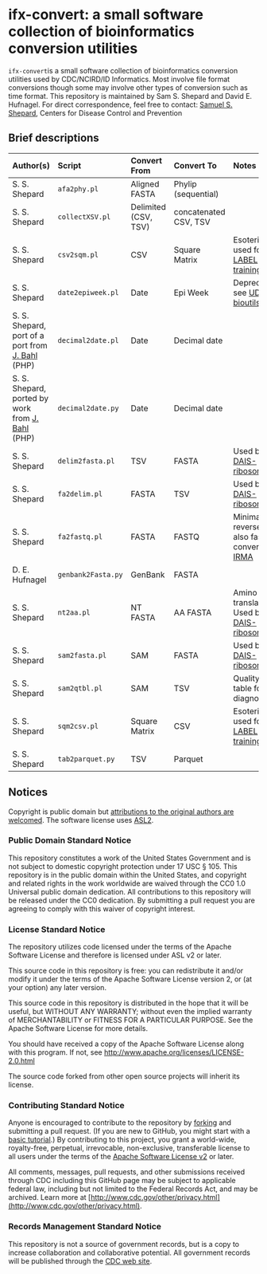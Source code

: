# ifx-convert: a small software collection of bioinformatics conversion utilities

`ifx-convert`is a small software collection of bioinformatics conversion utilities used by CDC/NCIRD/ID Informatics. Most involve file format conversions though some may involve other types of conversion such as time format. This repository is maintained by Sam S. Shepard and David E. Hufnagel. For direct correspondence, feel free to contact: [Samuel S. Shepard](mailto:vfn4@cdc.gov), Centers for Disease Control and Prevention

## Brief descriptions

| Author(s)                                                                                                    | Script             | Convert From         | Convert To            | Notes                                                                                          |
| :----------------------------------------------------------------------------------------------------------- | :----------------- | :------------------- | :-------------------- | :--------------------------------------------------------------------------------------------- |
| S. S. Shepard                                                                                                | `afa2phy.pl`       | Aligned FASTA        | Phylip (sequential)   |                                                                                                |
| S. S. Shepard                                                                                                | `collectXSV.pl`    | Delimited (CSV, TSV) | concatenated CSV, TSV |                                                                                                |
| S. S. Shepard                                                                                                | `csv2sqm.pl`       | CSV                  | Square Matrix         | Esoteric: used for [LABEL training](https://wonder.cdc.gov/amd/flu/label/)                     |
| S. S. Shepard                                                                                                | `date2epiweek.pl`  | Date                 | Epi Week              | Deprecated: see [UDF bioutils](https://github.com/CDCgov/udf-bioutils)                         |
| S. S. Shepard, port of a port from [J. Bahl](https://publichealth.uga.edu/faculty-member/justin-bahl/) (PHP) | `decimal2date.pl`  | Date                 | Decimal date          |                                                                                                |
| S. S. Shepard, ported by work from [J. Bahl](https://publichealth.uga.edu/faculty-member/justin-bahl/) (PHP) | `decimal2date.py`  | Date                 | Decimal date          |                                                                                                |
| S. S. Shepard                                                                                                | `delim2fasta.pl`   | TSV                  | FASTA                 | Used by [DAIS-ribosome](https://hub.docker.com/r/cdcgov/dais-ribosome)                         |
| S. S. Shepard                                                                                                | `fa2delim.pl`      | FASTA                | TSV                   | Used by [DAIS-ribosome](https://hub.docker.com/r/cdcgov/dais-ribosome)                         |
| S. S. Shepard                                                                                                | `fa2fastq.pl`      | FASTA                | FASTQ                 | Minimal. For reverse, see also fastQ-converter in [IRMA](https://wonder.cdc.gov/amd/flu/irma/) |
| D. E. Hufnagel                                                                                               | `genbank2Fasta.py` | GenBank              | FASTA                 |                                                                                                |
| S. S. Shepard                                                                                                | `nt2aa.pl`         | NT FASTA             | AA FASTA              | Amino acid translation. Used by [DAIS-ribosome](https://hub.docker.com/r/cdcgov/dais-ribosome) |
| S. S. Shepard                                                                                                | `sam2fasta.pl`     | SAM                  | FASTA                 | Used by [DAIS-ribosome](https://hub.docker.com/r/cdcgov/dais-ribosome)                         |
| S. S. Shepard                                                                                                | `sam2qtbl.pl`      | SAM                  | TSV                   | Quality table for diagnostics                                                                  |
| S. S. Shepard                                                                                                | `sqm2csv.pl`       | Square Matrix        | CSV                   | Esoteric: used for [LABEL training](https://wonder.cdc.gov/amd/flu/label/)                     |
| S. S. Shepard                                                                                                | `tab2parquet.py`   | TSV                  | Parquet               |                                                                                                |

## Notices

Copyright is public domain but [attributions to the original authors are welcomed](CITATION.bib). The software license uses [ASL2](http://www.apache.org/licenses/LICENSE-2.0.html).

### Public Domain Standard Notice

This repository constitutes a work of the United States Government and is not subject to domestic copyright protection under 17 USC § 105. This repository is in the public domain within the United States, and copyright and related rights in the work worldwide are waived through the CC0 1.0 Universal public domain dedication. All contributions to this repository will be released under the CC0 dedication. By submitting a pull request you are agreeing to comply with this waiver of copyright interest.

### License Standard Notice

The repository utilizes code licensed under the terms of the Apache Software
License and therefore is licensed under ASL v2 or later.

This source code in this repository is free: you can redistribute it and/or modify it under
the terms of the Apache Software License version 2, or (at your option) any
later version.

This source code in this repository is distributed in the hope that it will be useful, but WITHOUT ANY
WARRANTY; without even the implied warranty of MERCHANTABILITY or FITNESS FOR A
PARTICULAR PURPOSE. See the Apache Software License for more details.

You should have received a copy of the Apache Software License along with this
program. If not, see <http://www.apache.org/licenses/LICENSE-2.0.html>

The source code forked from other open source projects will inherit its license.

### Contributing Standard Notice

Anyone is encouraged to contribute to the repository by [forking](https://help.github.com/articles/fork-a-repo) and submitting a pull request. (If you are new to GitHub, you might start with a [basic tutorial](https://help.github.com/articles/set-up-git).) By contributing to this project, you grant a world-wide, royalty-free, perpetual, irrevocable, non-exclusive, transferable license to all users under the terms of the [Apache Software License v2](http://www.apache.org/licenses/LICENSE-2.0.html) or later.

All comments, messages, pull requests, and other submissions received through CDC including this GitHub page may be subject to applicable federal law, including but not limited to the Federal Records Act, and may be archived. Learn more at [http://www.cdc.gov/other/privacy.html](http://www.cdc.gov/other/privacy.html).

### Records Management Standard Notice

This repository is not a source of government records, but is a copy to increase collaboration and collaborative potential. All government records will be published through the [CDC web site](http://www.cdc.gov).
